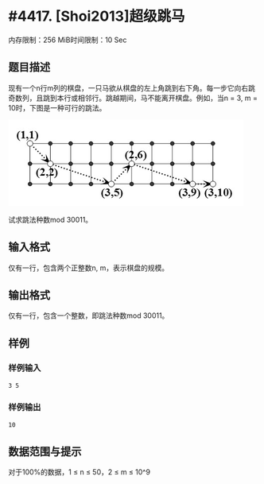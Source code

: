 # #4417. [Shoi2013]超级跳马

内存限制：256 MiB时间限制：10 Sec

## 题目描述

现有一个n行m列的棋盘，一只马欲从棋盘的左上角跳到右下角。每一步它向右跳奇数列，且跳到本行或相邻行。跳越期间，马不能离开棋盘。例如，当n = 3, m = 10时，下图是一种可行的跳法。

 ![](upload/201603/aa.jpg)

试求跳法种数mod 30011。

## 输入格式

仅有一行，包含两个正整数n, m，表示棋盘的规模。

## 输出格式

仅有一行，包含一个整数，即跳法种数mod 30011。

## 样例

### 样例输入

    
    3 5
    

### 样例输出

    
    10
    
    

## 数据范围与提示

对于100%的数据，1 &le; n &le; 50，2 &le; m &le; 10^9
